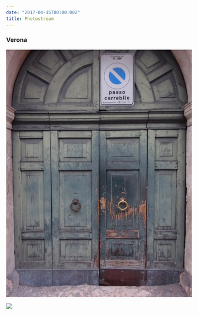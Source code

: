 ```yaml
---
date: "2017-04-15T00:00:00Z"
title: Photostream
---
```


<h3>Verona</h3>

![](/images/2017-04/DSC02081.jpg)

![](/images/2017-04/DSC02059.jpg)

